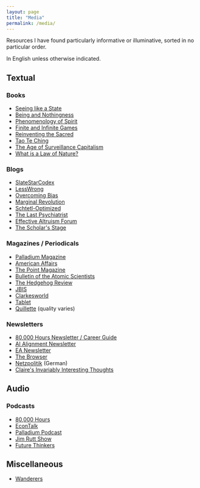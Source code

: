 ```yaml
---
layout: page
title: "Media"
permalink: /media/
---
```


Resources I have found particularly informative or illuminative, sorted in no particular order.

In English unless otherwise indicated.

## Textual

### Books

- [Seeing like a State](https://www.goodreads.com/book/show/20186.Seeing_Like_a_State)
- [Being and Nothingness](https://www.goodreads.com/book/show/10033.Being_and_Nothingness)
- [Phenomenology of Spirit](https://www.goodreads.com/book/show/9454.Hegel_s_Phenomenology_of_Spirit)
- [Finite and Infinite Games](https://www.goodreads.com/book/show/189989.Finite_and_Infinite_Games)
- [Reinventing the Sacred](https://www.goodreads.com/book/show/2029664.Reinventing_the_Sacred)
- [Tao Te Ching](https://www.goodreads.com/book/show/67896.Tao_Te_Ching)
- [The Age of Surveillance Capitalism](https://www.goodreads.com/book/show/26195941-the-age-of-surveillance-capitalism)
- [What is a Law of Nature?](https://www.goodreads.com/book/show/1219625.What_Is_a_Law_of_Nature_)

### Blogs

- [SlateStarCodex](https://slatestarcodex.com/)
- [LessWrong](https://www.lesswrong.com/)
- [Overcoming Bias](http://www.overcomingbias.com/)
- [Marginal Revolution](https://marginalrevolution.com/)
- [Schtetl-Optimized](https://www.scottaaronson.com/blog/)
- [The Last Psychiatrist](https://thelastpsychiatrist.com/)
- [Effective Altruism Forum](https://forum.effectivealtruism.org/)
- [The Scholar's Stage](https://scholars-stage.blogspot.com/)

### Magazines / Periodicals

- [Palladium Magazine](https://palladiummag.com/)
- [American Affairs](https://americanaffairsjournal.org/)
- [The Point Magazine](https://thepointmag.com/)
- [Bulletin of the Atomic Scientists](https://thebulletin.org/current-issue/)
- [The Hedgehog Review](https://hedgehogreview.com/)
- [JBIS](https://www.jbis.org.uk/)
- [Clarkesworld](http://clarkesworldmagazine.com/)
- [Tablet](https://www.tabletmag.com/)
- [Quillette](https://quillette.com/) (quality varies)

### Newsletters

- [80,000 Hours Newsletter / Career Guide](https://80000hours.org/)
- [AI Alignment Newsletter](https://rohinshah.com/alignment-newsletter/)
- [EA Newsletter](https://www.effectivealtruism.org/ea-newsletter-archives/)
- [The Browser](https://thebrowser.com/)
- [Netzpolitik](https://netzpolitik.org/newsletter) (German)
- [Claire's Invariably Interesting Thoughts](https://claireberlinski.substack.com/)

## Audio

### Podcasts

- [80,000 Hours](https://80000hours.org/podcast/)
- [EconTalk](https://www.econtalk.org/)
- [Palladium Podcast](https://palladiummag.com/2019/02/12/palladium-podcast-ep-1/)
- [Jim Rutt Show](https://www.jimruttshow.com/)
- [Future Thinkers](https://futurethinkers.org/)

## Miscellaneous

- [Wanderers](https://vimeo.com/108650530)
